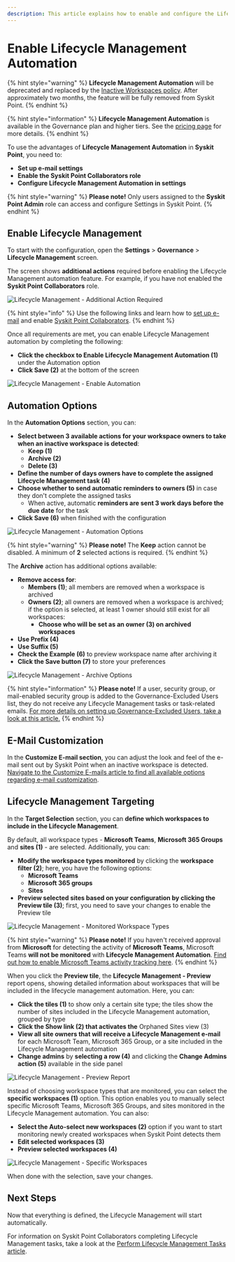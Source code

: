 ```yaml
---
description: This article explains how to enable and configure the Lifecycle Management Automation in Syskit Point.
---
```


# Enable Lifecycle Management Automation

{% hint style="warning" %}
**Lifecycle Management Automation** will be deprecated and replaced by the [Inactive Workspaces policy](../automated-workflows/inactive-workspaces-admin.md). After approximately two months, the feature will be fully removed from Syskit Point.
{% endhint %}

{% hint style="information" %}
**Lifecycle Management Automation** is available in the Governance plan and higher tiers. See the [pricing page](https://www.syskit.com/products/point/pricing/) for more details.
{% endhint %}

To use the advantages of **Lifecycle Management Automation** in **Syskit Point**, you need to:

* **Set up e-mail settings**
* **Enable the Syskit Point Collaborators role**
* **Configure Lifecycle Management Automation in settings**

{% hint style="warning" %}
**Please note!** Only users assigned to the **Syskit Point Admin** role can access and configure Settings in Syskit Point.
{% endhint %}

## Enable Lifecycle Management

To start with the configuration, open the **Settings** &gt; **Governance** &gt; **Lifecycle Management** screen. 

The screen shows **additional actions** required before enabling the Lifecycle Management automation feature. For example, if you have not enabled the **Syskit Point Collaborators** role.

![Lifecycle Management - Additional Action Required](../../.gitbook/assets/enable-lifecycle-management-collaborators-disabled.png)

{% hint style="info" %}
Use the following links and learn how to [set up e-mail](../../configuration/set-up-email.md) and enable [Syskit Point Collaborators](../../configuration/enable-role-based-access.md#syskit-point-collaborators-1).
{% endhint %}

Once all requirements are met, you can enable Lifecycle Management automation by completing the following:
* **Click the checkbox to Enable Lifecycle Management Automation (1)** under the Automation option
* **Click Save (2)** at the bottom of the screen

![Lifecycle Management - Enable Automation](../../.gitbook/assets/enable-lifecycle-management-enable-automation.png)

## Automation Options

In the **Automation Options** section, you can:
* **Select between 3 available actions for your workspace owners to take when an inactive workspace is detected**:
    * **Keep (1)**
    * **Archive (2)**
    * **Delete (3)**
* **Define the number of days owners have to complete the assigned Lifecycle Management task (4)**
* **Choose whether to send automatic reminders to owners (5)** in case they don't complete the assigned tasks
  * When active, automatic **reminders are sent 3 work days before the due date** for the task
* **Click Save (6)** when finished with the configuration

![Lifecycle Management - Automation Options](../../.gitbook/assets/enable-lifecycle-management-automation-options.png)

{% hint style="warning" %}
**Please note!**
The **Keep** action cannot be disabled. A minimum of **2** selected actions is required.
{% endhint %}

The **Archive** action has additional options available:
* **Remove access for**:
    * **Members (1)**; all members are removed when a workspace is archived
    * **Owners (2)**; all owners are removed when a workspace is archived; if the option is selected, at least 1 owner should still exist for all workspaces:
        * **Choose who will be set as an owner (3) on archived workspaces**
* **Use Prefix (4)**
* **Use Suffix (5)**
* **Check the Example (6)** to preview workspace name after archiving it
* **Click the Save button (7)** to store your preferences

![Lifecycle Management - Archive Options](../../.gitbook/assets/enable-lifecycle-management-archive-options.png)

{% hint style="information" %}
**Please note!** If a user, security group, or mail-enabled security group is added to the Governance-Excluded Users list, they do not receive any Lifecycle Management tasks or task-related emails. [For more details on setting up Governance-Excluded Users, take a look at this article.](../../configuration/exclude-users-tasks.md)
{% endhint %}

## E-Mail Customization

In the **Customize E-mail section**, you can adjust the look and feel of the e-mail sent out by Syskit Point when an inactive workspace is detected.
[Navigate to the Customize E-mails article to find all available options regarding e-mail customization](../../configuration/customize-emails.md).

## Lifecycle Management Targeting

In the **Target Selection** section, you can **define which workspaces to include in the Lifecycle Management**.

By default, all workspace types - **Microsoft Teams**, **Microsoft 365 Groups** and **sites \(1\)** - are selected. 
Additionally, you can:
* **Modify the workspace types monitored** by clicking the **workspace filter \(2\)**; here, you have the following options:
    * **Microsoft Teams**
    * **Microsoft 365 groups**
    * **Sites**
* **Preview selected sites based on your configuration by clicking the Preview tile \(3\)**; first, you need to save your changes to enable the Preview tile

![Lifecycle Management - Monitored Workspace Types](../../.gitbook/assets/enable-lifecycle-management-monitor-all.png)

{% hint style="warning" %}
**Please note!** 
If you haven't received approval from **Microsoft** for detecting the activity of **Microsoft Teams**, Microsoft Teams **will not be monitored** with **Lifecycle Management Automation**.
[Find out how to enable Microsoft Teams activity tracking here](../../configuration/microsoft-teams-activity.md). 
{% endhint %}

When you click the **Preview tile**, the **Lifecycle Management - Preview** report opens, showing detailed information about workspaces that will be included in the lifecycle management automation. Here, you can:
* **Click the tiles \(1\)** to show only a certain site type; the tiles show the number of sites included in the Lifecycle Management automation, grouped by type
* **Click the Show link \(2\) that activates the** Orphaned Sites view \(3\)
* **View all site owners that will receive a Lifecycle Management e-mail** for each Microsoft Team, Microsoft 365 Group, or a site included in the Lifecycle Management automation
* **Change admins** by **selecting a row \(4\)** and clicking the **Change Admins action \(5\)** available in the side panel

![Lifecycle Management - Preview Report](../../.gitbook/assets/enable-lifecycle-management-preview-report.png)

Instead of choosing workspace types that are monitored, you can select the **specific workspaces \(1\)** option. This option enables you to manually select specific Microsoft Teams, Microsoft 365 Groups, and sites monitored in the Lifecycle Management automation. 
You can also:
* **Select the Auto-select new workspaces (2)** option if you want to start monitoring newly created workspaces when Syskit Point detects them
* **Edit selected workspaces (3)**
* **Preview selected workspaces (4)**

![Lifecycle Management - Specific Workspaces](../../.gitbook/assets/enable-lifecycle-management-monitor-specific.png)

When done with the selection, save your changes.

## Next Steps

Now that everything is defined, the Lifecycle Management will start automatically. 

For information on Syskit Point Collaborators completing Lifecycle Management tasks, take a look at the [Perform Lifecycle Management Tasks article](../../point-collaborators/resolve-governance-tasks/lifecycle-management.md).
